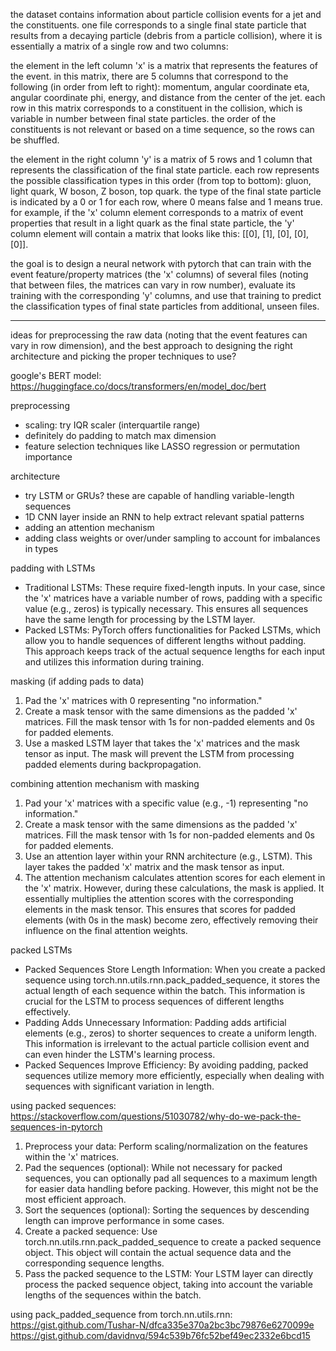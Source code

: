 the dataset contains information about particle collision events for a jet and the constituents. one file corresponds to a single final state particle that results from a decaying particle (debris from a particle collision), where it is essentially a matrix of a single row and two columns:

the element in the left column 'x' is a matrix that represents the features of the event. in this matrix, there are 5 columns that correspond to the following (in order from left to right): momentum, angular coordinate eta, angular coordinate phi, energy, and distance from the center of the jet. each row in this matrix corresponds to a constituent in the collision, which is variable in number between final state particles. the order of the constituents is not relevant or based on a time sequence, so the rows can be shuffled.

the element in the right column 'y' is a matrix of 5 rows and 1 column that represents the classification of the final state particle. each row represents the possible classification types in this order (from top to bottom): gluon, light quark, W boson, Z boson, top quark. the type of the final state particle is indicated by a 0 or 1 for each row, where 0 means false and 1 means true. for example, if the 'x' column element corresponds to a matrix of event properties that result in a light quark as the final state particle, the 'y' column element will contain a matrix that looks like this: [[0], [1], [0], [0], [0]].

the goal is to design a neural network with pytorch that can train with the event feature/property matrices (the 'x' columns) of several files (noting that between files, the matrices can vary in row number), evaluate its training with the corresponding 'y' columns, and use that training to predict the classification types of final state particles from additional, unseen files. 

------------------------------------

ideas for preprocessing the raw data (noting that the event features can vary in row dimension), 
and the best approach to designing the right architecture and picking the proper techniques to use?

google's BERT model: https://huggingface.co/docs/transformers/en/model_doc/bert

preprocessing
- scaling: try IQR scaler (interquartile range)
- definitely do padding to match max dimension
- feature selection techniques like LASSO regression or permutation importance

architecture
- try LSTM or GRUs? these are capable of handling variable-length sequences
- 1D CNN layer inside an RNN to help extract relevant spatial patterns
- adding an attention mechanism
- adding class weights or over/under sampling to account for imbalances in types

padding with LSTMs
- Traditional LSTMs: These require fixed-length inputs. In your case, since the 'x' matrices have a variable number of rows, padding with a specific value (e.g., zeros) is typically necessary. This ensures all sequences have the same length for processing by the LSTM layer.
- Packed LSTMs: PyTorch offers functionalities for Packed LSTMs, which allow you to handle sequences of different lengths without padding. This approach keeps track of the actual sequence lengths for each input and utilizes this information during training.

masking (if adding pads to data)
1. Pad the 'x' matrices with 0 representing "no information."
2. Create a mask tensor with the same dimensions as the padded 'x' matrices. Fill the mask tensor with 1s for non-padded elements and 0s for padded elements.
3. Use a masked LSTM layer that takes the 'x' matrices and the mask tensor as input. The mask will prevent the LSTM from processing padded elements during backpropagation.

combining attention mechanism with masking
1. Pad your 'x' matrices with a specific value (e.g., -1) representing "no information."
2. Create a mask tensor with the same dimensions as the padded 'x' matrices. Fill the mask tensor with 1s for non-padded elements and 0s for padded elements.
3. Use an attention layer within your RNN architecture (e.g., LSTM). This layer takes the padded 'x' matrix and the mask tensor as input.
4. The attention mechanism calculates attention scores for each element in the 'x' matrix. However, during these calculations, the mask is applied. It essentially multiplies the attention scores with the corresponding elements in the mask tensor. This ensures that scores for padded elements (with 0s in the mask) become zero, effectively removing their influence on the final attention weights.

packed LSTMs
- Packed Sequences Store Length Information: When you create a packed sequence using torch.nn.utils.rnn.pack_padded_sequence, it stores the actual length of each sequence within the batch. This information is crucial for the LSTM to process sequences of different lengths effectively.
- Padding Adds Unnecessary Information: Padding adds artificial elements (e.g., zeros) to shorter sequences to create a uniform length. This information is irrelevant to the actual particle collision event and can even hinder the LSTM's learning process.
- Packed Sequences Improve Efficiency: By avoiding padding, packed sequences utilize memory more efficiently, especially when dealing with sequences with significant variation in length.

using packed sequences: https://stackoverflow.com/questions/51030782/why-do-we-pack-the-sequences-in-pytorch
1. Preprocess your data: Perform scaling/normalization on the features within the 'x' matrices.
2. Pad the sequences (optional): While not necessary for packed sequences, you can optionally pad all sequences to a maximum length for easier data handling before packing. However, this might not be the most efficient approach.
3. Sort the sequences (optional): Sorting the sequences by descending length can improve performance in some cases.
4. Create a packed sequence: Use torch.nn.utils.rnn.pack_padded_sequence to create a packed sequence object. This object will contain the actual sequence data and the corresponding sequence lengths.
5. Pass the packed sequence to the LSTM: Your LSTM layer can directly process the packed sequence object, taking into account the variable lengths of the sequences within the batch.

using pack_padded_sequence from torch.nn.utils.rnn:
https://gist.github.com/Tushar-N/dfca335e370a2bc3bc79876e6270099e
https://gist.github.com/davidnvq/594c539b76fc52bef49ec2332e6bcd15